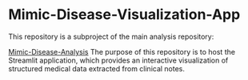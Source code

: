 # Mimic-Disease-Visualization-App

This repository is a subproject of the main analysis repository:

[ Mimic-Disease-Analysis](https://github.com/SilviaTr/Mimic-Disease-Analysis)
The purpose of this repository is to host the Streamlit application, which provides an interactive visualization of structured medical data extracted from clinical notes.